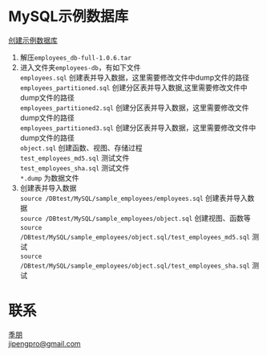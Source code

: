 # MySQL示例数据库
[创建示例数据库](https://launchpad.net/test-db/+milestone/1.0.6)  
1. 解压`employees_db-full-1.0.6.tar`  
2. 进入文件夹`employees-db`，有如下文件  
`employees.sql`              创建表并导入数据，这里需要修改文件中dump文件的路径   
`employees_partitioned.sql`  创建分区表并导入数据,这里需要修改文件中dump文件的路径   
`employees_partitioned2.sql` 创建分区表并导入数据，这里需要修改文件dump文件的路径  
`employees_partitioned3.sql` 创建分区表并导入数据，这里需要修改文件中dump文件的路径  
`object.sql`                 创建函数、视图、存储过程  
`test_employees_md5.sql`     测试文件  
`test_employees_sha.sql`     测试文件  
`*.dump` 为数据文件  
3. 创建表并导入数据  
`source /DBtest/MySQL/sample_employees/employees.sql`  创建表并导入数据  
`source /DBtest/MySQL/sample_employees/object.sql`     创建视图、函数等  
`source /DBtest/MySQL/sample_employees/object.sql/test_employees_md5.sql`  测试  
`source /DBtest/MySQL/sample_employees/object.sql/test_employees_sha.sql`  测试  

# 联系
[季朋](www.jipeng.me)  
jipengpro@gmail.com

